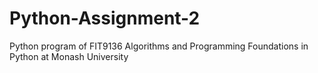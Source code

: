# Python-Assignment-2
Python program of FIT9136 Algorithms and Programming Foundations in Python at Monash University

